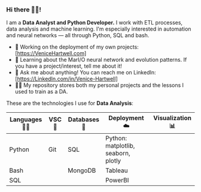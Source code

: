 ### Hi there 🙋‍♂️!

I am a **Data Analyst and Python Developer.** I work with ETL processes, data analysis and machine learning. I'm especially interested in automation and neural networks — all through Python, SQL and bash.

-  🔭 Working on the deployment of my own projects: [https://VeniceHartwell.com]
-  🌱 Learning about the MarI/O neural network and evolution patterns. If you have a project/interest, tell me about it!
-  💬 Ask me about anything! You can reach me on LinkedIn: [https://LinkedIn.com/in/Venice-Hartwell]
-  👨‍🎓 My repository stores both my personal projects and the lessons I used to train as a DA.

These are the technologies I use for **Data Analysis**:

| **Languages** 🧑‍💻 | **VSC** 📆| **Databases** 🐬| **Deployment** ☁️ | **Visualization** 📊|
| --------------- | --------------- | --------------- | --------------- | --------------- |
| Python | Git| SQL | Python: matplotlib, seaborn, plotly |
| Bash | | MongoDB | Tableau
| SQL|  | | PowerBI
